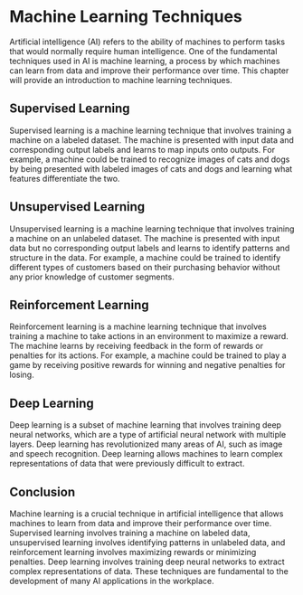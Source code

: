 Machine Learning Techniques
==============================================================================================

Artificial intelligence (AI) refers to the ability of machines to perform tasks that would normally require human intelligence. One of the fundamental techniques used in AI is machine learning, a process by which machines can learn from data and improve their performance over time. This chapter will provide an introduction to machine learning techniques.

Supervised Learning
-------------------

Supervised learning is a machine learning technique that involves training a machine on a labeled dataset. The machine is presented with input data and corresponding output labels and learns to map inputs onto outputs. For example, a machine could be trained to recognize images of cats and dogs by being presented with labeled images of cats and dogs and learning what features differentiate the two.

Unsupervised Learning
---------------------

Unsupervised learning is a machine learning technique that involves training a machine on an unlabeled dataset. The machine is presented with input data but no corresponding output labels and learns to identify patterns and structure in the data. For example, a machine could be trained to identify different types of customers based on their purchasing behavior without any prior knowledge of customer segments.

Reinforcement Learning
----------------------

Reinforcement learning is a machine learning technique that involves training a machine to take actions in an environment to maximize a reward. The machine learns by receiving feedback in the form of rewards or penalties for its actions. For example, a machine could be trained to play a game by receiving positive rewards for winning and negative penalties for losing.

Deep Learning
-------------

Deep learning is a subset of machine learning that involves training deep neural networks, which are a type of artificial neural network with multiple layers. Deep learning has revolutionized many areas of AI, such as image and speech recognition. Deep learning allows machines to learn complex representations of data that were previously difficult to extract.

Conclusion
----------

Machine learning is a crucial technique in artificial intelligence that allows machines to learn from data and improve their performance over time. Supervised learning involves training a machine on labeled data, unsupervised learning involves identifying patterns in unlabeled data, and reinforcement learning involves maximizing rewards or minimizing penalties. Deep learning involves training deep neural networks to extract complex representations of data. These techniques are fundamental to the development of many AI applications in the workplace.
